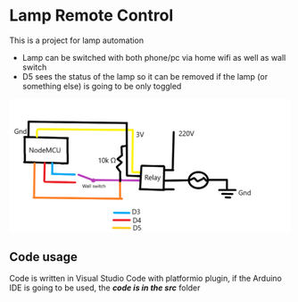 # Lamp Remote Control

This is a project for lamp automation

- Lamp can be switched with both phone/pc via home wifi as well as wall switch
- D5 sees the status of the lamp so it can be removed if the lamp (or something else) is going to be only toggled

![Lamp Automation Schematic](schematic.png)

## Code usage

Code is written in Visual Studio Code with platformio plugin, if the Arduino IDE is going to be used, the **_code is in the src_** folder
